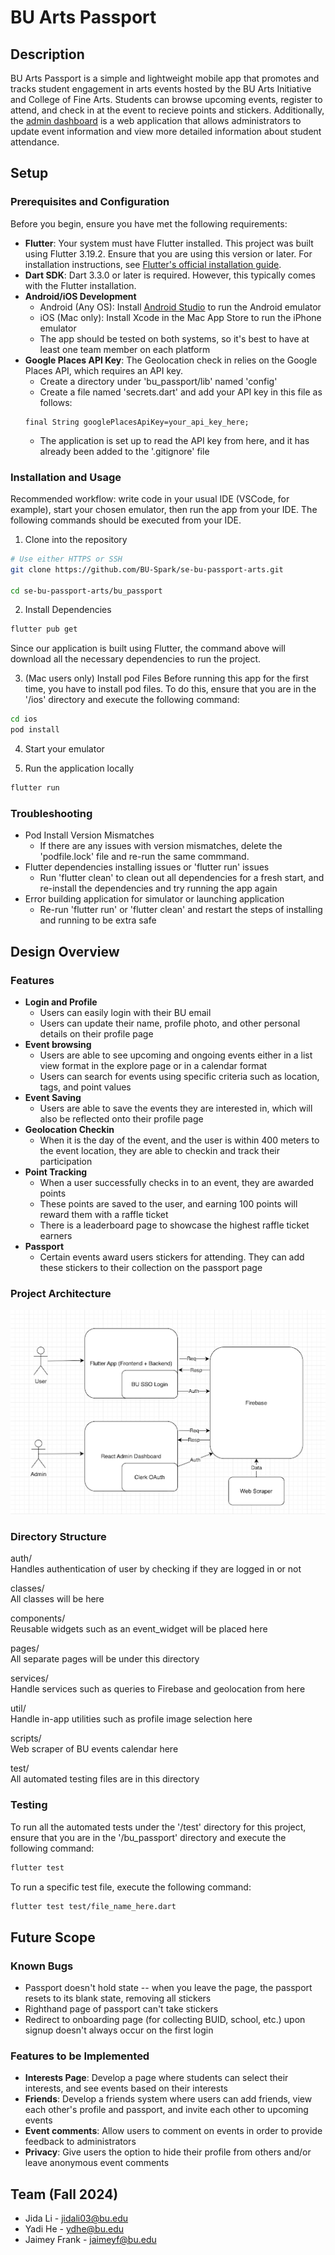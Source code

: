 # BU Arts Passport

## Description
BU Arts Passport is a simple and lightweight mobile app that promotes and tracks student engagement in arts events hosted by the BU Arts Initiative and College of Fine Arts. 
Students can browse upcoming events, register to attend, and check in at the event to recieve points and stickers. 
Additionally, the [admin dashboard](https://github.com/BU-Spark/se-bu-passport-arts/tree/main/bu_arts_admin#readme) is a web application that allows administrators to update event information and view more detailed information about student attendance.

## Setup
### Prerequisites and Configuration
Before you begin, ensure you have met the following requirements:
- **Flutter**: Your system must have Flutter installed. This project was built using Flutter 3.19.2. Ensure that you are using this version or later. For installation instructions, see [Flutter's official installation guide](https://flutter.dev/docs/get-started/install).
- **Dart SDK**: Dart 3.3.0 or later is required. However, this typically comes with the Flutter installation.
- **Android/iOS Development**
  - Android (Any OS): Install [Android Studio](https://www.googleadservices.com/pagead/aclk?sa=L&ai=DChcSEwiJz93JkaeKAxXtRv8BHe_TBHAYABAAGgJtZA&co=1&ase=2&gclid=CjwKCAiA9vS6BhA9EiwAJpnXwyqPEeTdnmYJlmv_h0rspF6aqHx3ixG6noWUMQVLwVpKeZFgYkn7URoCgT0QAvD_BwE&ohost=www.google.com&cid=CAESVeD2u5mAw1o91c_FyY_46vP87us4vi0tA6Iu4dX6V2MuKcocLIx1gH_KQ8NA8WSIuLCQx_Rd68u3f46xv0L304_h8762XMYTJL_NxZFAJSZyI4te4ak&sig=AOD64_1eatKpc9pLRakWNLVOZIfq4CwFIg&q&nis=4&adurl&ved=2ahUKEwiYiNjJkaeKAxW4lYkEHT78HV4Q0Qx6BAgKEAE) to run the Android emulator
  - iOS (Mac only): Install Xcode in the Mac App Store to run the iPhone emulator
  - The app should be tested on both systems, so it's best to have at least one team member on each platform
- **Google Places API Key**: The Geolocation check in relies on the Google Places API, which requires an API key.
  - Create a directory under 'bu_passport/lib' named 'config'
  - Create a file named 'secrets.dart' and add your API key in this file as follows:
  ```plaintext
  final String googlePlacesApiKey=your_api_key_here;
  ```
  - The application is set up to read the API key from here, and it has already been added to the '.gitignore' file

### Installation and Usage
Recommended workflow: write code in your usual IDE (VSCode, for example), start your chosen emulator, then run the app from your IDE. The following commands should be executed from your IDE.
1. Clone into the repository
```bash
# Use either HTTPS or SSH
git clone https://github.com/BU-Spark/se-bu-passport-arts.git

cd se-bu-passport-arts/bu_passport
```

2. Install Dependencies
```bash
flutter pub get
```
Since our application is built using Flutter, the command above will download all the necessary dependencies to run the project.

3. (Mac users only) Install pod Files
Before running this app for the first time, you have to install pod files. To do this, ensure that you are in the '/ios' directory and execute the following command:
```bash
cd ios
pod install
```

4. Start your emulator

5. Run the application locally
```bash
flutter run
```

### Troubleshooting
- Pod Install Version Mismatches
  - If there are any issues with version mismatches, delete the 'podfile.lock' file and re-run the same commmand.
- Flutter dependencies installing issues or 'flutter run' issues
  - Run 'flutter clean' to clean out all dependencies for a fresh start, and re-install the dependencies and try running the app again
- Error building application for simulator or launching application
  - Re-run 'flutter run' or 'flutter clean' and restart the steps of installing and running to be extra safe

## Design Overview
### Features
- **Login and Profile**
  - Users can easily login with their BU email
  - Users can update their name, profile photo, and other personal details on their profile page
- **Event browsing**
  - Users are able to see upcoming and ongoing events either in a list view format in the explore page or in a calendar format
  - Users can search for events using specific criteria such as location, tags, and point values
- **Event Saving**
  - Users are able to save the events they are interested in, which will also be reflected onto their profile page
- **Geolocation Checkin**
  - When it is the day of the event, and the user is within 400 meters to the event location, they are able to checkin and track their participation
- **Point Tracking**
  - When a user successfully checks in to an event, they are awarded points
  - These points are saved to the user, and earning 100 points will reward them with a raffle ticket
  - There is a leaderboard page to showcase the highest raffle ticket earners
-  **Passport**
   - Certain events award users stickers for attending. They can add these stickers to their collection on the passport page

### Project Architecture

![alt text](./architecture.png)

### Directory Structure

auth/ \
Handles authentication of user by checking if they are logged in or not

classes/ \
All classes will be here

components/ \
Reusable widgets such as an event_widget will be placed here
  
pages/ \
All separate pages will be under this directory

services/ \
Handle services such as queries to Firebase and geolocation from here

util/ \
Handle in-app utilities such as profile image selection here

scripts/ \
Web scraper of BU events calendar here

test/ \
All automated testing files are in this directory

### Testing
To run all the automated tests under the '/test' directory for this project, ensure that you are in the '/bu_passport' directory and execute the following command:
```bash
flutter test
```
To run a specific test file, execute the following command:
```bash
flutter test test/file_name_here.dart
```


## Future Scope

### Known Bugs
- Passport doesn't hold state -- when you leave the page, the passport resets to its blank state, removing all stickers
- Righthand page of passport can't take stickers
- Redirect to onboarding page (for collecting BUID, school, etc.) upon signup doesn't always occur on the first login

### Features to be Implemented
- **Interests Page**: Develop a page where students can select their interests, and see events based on their interests
- **Friends**: Develop a friends system where users can add friends, view each other's profile and passport, and invite each other to upcoming events
- **Event comments**: Allow users to comment on events in order to provide feedback to administrators
- **Privacy**: Give users the option to hide their profile from others and/or leave anonymous event comments

## Team (Fall 2024)

- Jida Li - [jidali03@bu.edu](mailto:jidali03@bu.edu)
- Yadi He - [ydhe@bu.edu](mailto:ydhe@bu.edu)
- Jaimey Frank - [jaimeyf@bu.edu](mailto:jaimeyf@bu.edu)
